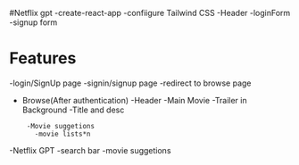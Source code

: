 #Netflix gpt
-create-react-app
-confiigure Tailwind CSS
-Header
-loginForm
-signup form

# Features

-login/SignUp page
-signin/signup page
-redirect to browse page

- Browse(After authentication)
  -Header
  -Main Movie
  -Trailer in Background
  -Title and desc

       -Movie suggetions
         -movie lists*n

-Netflix GPT
-search bar
-movie suggetions
